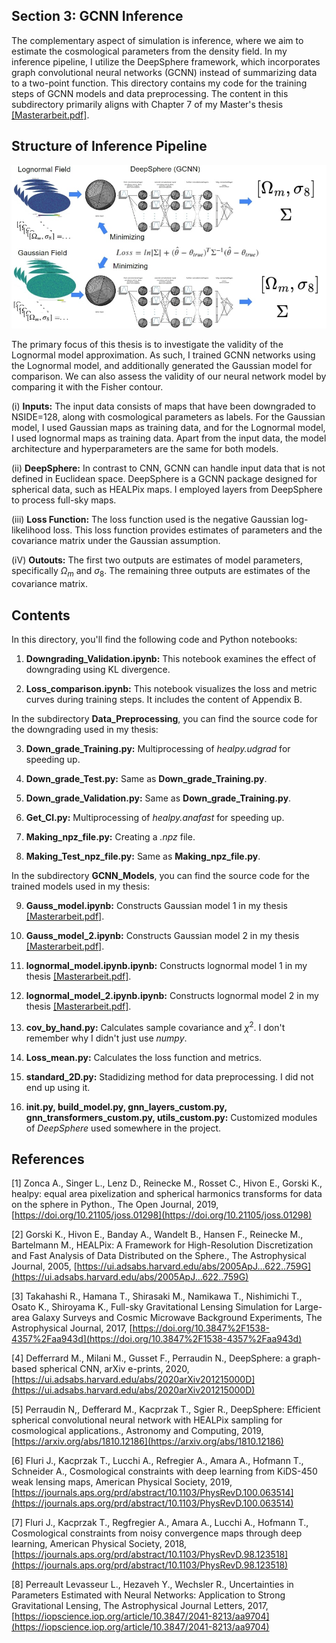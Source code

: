 ## Section 3: GCNN Inference
The complementary aspect of simulation is inference, where we aim to estimate the cosmological parameters from the density field. In my inference pipeline, I utilize the DeepSphere framework, which incorporates graph convolutional neural networks (GCNN) instead of summarizing data to a two-point function. This directory contains my code for the training steps of GCNN models and data preprocessing. The content in this subdirectory primarily aligns with Chapter 7 of my Master's thesis  [[Masterarbeit.pdf]](Masterarbeit.pdf).

## Structure of Inference Pipeline

[<img src="GCNN_Model.jpg" width="700"/>](GCNN_Model.jpg)

The primary focus of this thesis is to investigate the validity of the Lognormal model approximation. As such, I trained GCNN networks using the Lognormal model, and additionally generated the Gaussian model for comparison. We can also assess the validity of our neural network model by comparing it with the Fisher contour.

(i) **Inputs:** The input data consists of maps that have been downgraded to NSIDE=128, along with cosmological parameters as labels. For the Gaussian model, I used Gaussian maps as training data, and for the Lognormal model, I used lognormal maps as training data. Apart from the input data, the model architecture and hyperparameters are the same for both models. 

(ii) **DeepSphere:** In contrast to CNN, GCNN can handle input data that is not defined in Euclidean space. DeepSphere is a GCNN package designed for spherical data, such as HEALPix maps. I employed layers from DeepSphere to process full-sky maps.

(iii) **Loss Function:** The loss function used is the negative Gaussian log-likelihood loss. This loss function provides estimates of parameters and the covariance matrix under the Gaussian assumption.

(iV) **Outouts:** The first two outputs are estimates of model parameters, specifically $\Omega_m$ and $\sigma_8$. The remaining three outputs are estimates of the covariance matrix.


## Contents

In this directory, you'll find the following code and Python notebooks:

1. **Downgrading_Validation.ipynb:** This notebook examines the effect of downgrading using KL divergence.
   
2. **Loss_comparison.ipynb:** This notebook visualizes the loss and metric curves during training steps. It includes the content of Appendix B.

In the subdirectory **Data_Preprocessing**, you can find the source code for the downgrading used in my thesis:

3. **Down_grade_Training.py:** Multiprocessing of *healpy.udgrad* for speeding up.
   
4. **Down_grade_Test.py:** Same as **Down_grade_Training.py**.
   
5. **Down_grade_Validation.py:** Same as **Down_grade_Training.py**.
 
6. **Get_Cl.py:** Multiprocessing of *healpy.anafast* for speeding up.

7. **Making_npz_file.py:** Creating a *.npz* file.

8. **Making_Test_npz_file.py:** Same as **Making_npz_file.py**.
   
In the subdirectory **GCNN_Models**, you can find the source code for the trained models used in my thesis:

9. **Gauss_model.ipynb:** Constructs Gaussian model 1 in my thesis [[Masterarbeit.pdf]](Masterarbeit.pdf).

10. **Gauss_model_2.ipynb:** Constructs Gaussian model 2 in my thesis [[Masterarbeit.pdf]](Masterarbeit.pdf).

11. **lognormal_model.ipynb.ipynb:** Constructs lognormal model 1 in my thesis [[Masterarbeit.pdf]](Masterarbeit.pdf).

12. **lognormal_model_2.ipynb.ipynb:** Constructs lognormal model 2 in my thesis [[Masterarbeit.pdf]](Masterarbeit.pdf).

13. **cov_by_hand.py:**  Calculates sample covariance and $\chi^2$. I don't remember why I didn't just use *numpy*.

14. **Loss_mean.py:** Calculates the loss function and metrics.

15. **standard_2D.py:** Stadidizing method for data preprocessing. I did not end up using it.

16. **__init__.py, build_model.py, gnn_layers_custom.py, gnn_transformers_custom.py, utils_custom.py:** Customized modules of *DeepSphere* used somewhere in the project.


## References

[1] Zonca A., Singer L., Lenz D., Reinecke M., Rosset C., Hivon E., Gorski K., healpy: equal area pixelization and spherical harmonics transforms for data on the sphere in Python., The Open Journal, 2019, [https://doi.org/10.21105/joss.01298](https://doi.org/10.21105/joss.01298) 

[2] Gorski K., Hivon E., Banday A., Wandelt B., Hansen F., Reinecke M., Bartelmann M., HEALPix: A Framework for High-Resolution Discretization and Fast Analysis of Data Distributed on the Sphere., The Astrophysical Journal, 2005, [https://ui.adsabs.harvard.edu/abs/2005ApJ...622..759G](https://ui.adsabs.harvard.edu/abs/2005ApJ...622..759G)

[3] Takahashi R., Hamana T., Shirasaki M., Namikawa T., Nishimichi T., Osato K., Shiroyama K., Full-sky Gravitational Lensing Simulation for Large-area Galaxy Surveys and Cosmic Microwave Background Experiments, The Astrophysical Journal, 2017, [https://doi.org/10.3847%2F1538-4357%2Faa943d](https://doi.org/10.3847%2F1538-4357%2Faa943d)

[4] Defferrard M., Milani M., Gusset F., Perraudin N., DeepSphere: a graph-based spherical CNN, arXiv e-prints, 2020, [https://ui.adsabs.harvard.edu/abs/2020arXiv201215000D](https://ui.adsabs.harvard.edu/abs/2020arXiv201215000D)

[5] Perraudin N,, Defferard M., Kacprzak T., Sgier R., DeepSphere: Efficient spherical convolutional neural network with HEALPix sampling for cosmological applications., Astronomy and Computing, 2019, [https://arxiv.org/abs/1810.12186](https://arxiv.org/abs/1810.12186)

[6] Fluri J., Kacprzak T., Lucchi A., Refregier A., Amara A., Hofmann T., Schneider A., Cosmological constraints with deep learning from KiDS-450 weak lensing maps, American Physical Society, 2019, [https://journals.aps.org/prd/abstract/10.1103/PhysRevD.100.063514](https://journals.aps.org/prd/abstract/10.1103/PhysRevD.100.063514)

[7] Fluri J., Kacprzak T., Regfregier A., Amara A., Lucchi A., Hofmann T., Cosmological constraints from noisy convergence maps through deep learning, American Physical Society, 2018, [https://journals.aps.org/prd/abstract/10.1103/PhysRevD.98.123518](https://journals.aps.org/prd/abstract/10.1103/PhysRevD.98.123518)

[8] Perreault Levasseur L., Hezaveh Y., Wechsler R., Uncertainties in Parameters Estimated with Neural Networks: Application to Strong Gravitational Lensing, The Astrophysical Journal Letters, 2017, [https://iopscience.iop.org/article/10.3847/2041-8213/aa9704](https://iopscience.iop.org/article/10.3847/2041-8213/aa9704)

